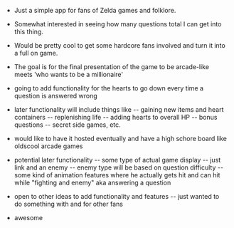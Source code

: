 + Just a simple app for fans of Zelda games and folklore.

+ Somewhat interested in seeing how many questions total I can get into this thing.

+ Would be pretty cool to get some hardcore fans involved and turn it into a full on game.

+ The goal is for the final presentation of the game to be arcade-like meets 'who wants to be a millionaire'

+ going to add functionality for the hearts to go down every time a question is answered wrong

+ later functionality will include things like -- gaining new items and heart containers -- replenishing life -- adding hearts to overall HP -- bonus questions -- secret side games, etc.

+ would like to have it hosted eventually and have a high schore board like oldscool arcade games

+ potential later functionality -- some type of actual game display -- just link and an enemy -- enemy type will be based on question difficulty -- some kind of animation features where he actually gets hit and can hit while "fighting and enemy" aka answering a question

+ open to other ideas to add functionality and features -- just wanted to do something with and for other fans

+ awesome